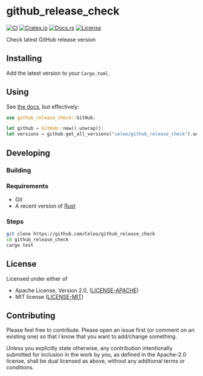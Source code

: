 # github_release_check

[![CI](https://github.com/Celeo/github_release_check/workflows/CI/badge.svg?branch=master)](https://github.com/celeo/github_release_check/actions?query=workflow%3ACI)
[![Crates.io](https://img.shields.io/crates/v/github_release_check.svg)](https://crates.io/crates/github_release_check)
[![Docs.rs](https://docs.rs/github_release_check/badge.svg)](https://docs.rs/github_release_check)
[![License](https://img.shields.io/crates/l/github_release_check)](https://github.com/Celeo/github_release_check/blob/master/Cargo.toml#L10)

Check latest GitHub release version

## Installing

Add the latest version to your `Cargo.toml`.

## Using

See [the docs](https://docs.rs/github_release_check), but effectively:

```rust
use github_release_check::GitHub;

let github = GitHub::new().unwrap();
let versions = github.get_all_versions("celeo/github_release_check").unwrap();
```

## Developing

### Building

### Requirements

* Git
* A recent version of [Rust](https://www.rust-lang.org/tools/install)

### Steps

```sh
git clone https://github.com/Celeo/github_release_check
cd github_release_check
cargo test
```

## License

Licensed under either of

* Apache License, Version 2.0, ([LICENSE-APACHE](LICENSE-APACHE))
* MIT license ([LICENSE-MIT](LICENSE-MIT))

## Contributing

Please feel free to contribute. Please open an issue first (or comment on an existing one) so that I know that you want to add/change something.

Unless you explicitly state otherwise, any contribution intentionally submitted for inclusion in the work by you, as defined in the Apache-2.0 license, shall be dual licensed as above, without any additional terms or conditions.
